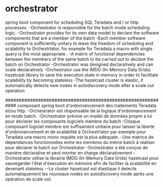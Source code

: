 




# orchestrator

spring boot component for scheduling SQL Teradata and / or http processes. 
-Orchestrator is responsible for the batch mode scheduling logic. 
-Orchestrator provides for its own data model to declare the software components that are a member of the batch 
-Each member software component is sufficiently unitary to leave the freedom of scheduling and scalability to Orchestrtator, for example for Teradata a macro with single query  is the most appropriate .
-A matrix of functional dependencies between the members of the same batch to be carried out to declare the batch on Orchestrator
-Orchestrator was designed declaratively and can scale declaratively
-Orchestrator use the IMDG (In-Memory Data Grids) hazelcast library to save the execution state in memory in order to facilitate scalability by becoming stateless
-The hazelcast cluster is elastic, it automatically detects new nodes in autodiscovery mode after a scale out operation






############################################################
composant spring boot d'ordonnancement des traitements Teradata et/ou http.
-Orchestrator est résponsable de la logique d'ordonnancement en mode batch.
-Orchestrator prévoie un model de données propre à lui pour déclarer les composants logiciels membre du batch
-Chaque composant logiciel membre est suffisament unitaire pour laisser la liberté d'ordonnancement et de scalabilité à Orchestrtator par exemple pour Teradata une macro mono requête est la plus adéquate.
-Une matrice de dépendances fonctionnelles entre les membres du même batch à réaliser pour déclarer le batch sur Orchestrator
-Orchestrator a été conçue de manière déclarative et peut monter en charge déclarativement
-Orchestrator utilise la librairie IMDG (In-Memory Data Grids)  hazelcast pour sauvegarder l'état d'éxecution en mémoire afin de faciliter la scalabilité en devenant stateless
--Le cluster hazelcast est élastique il detecte automatiquement les nouveaux nodes en autodiscovery mode après une opération de scale out


